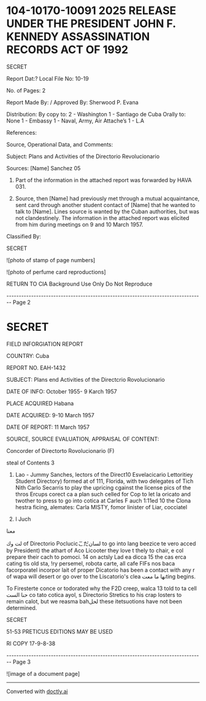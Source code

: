 # 104-10170-10091 2025 RELEASE UNDER THE PRESIDENT JOHN F. KENNEDY ASSASSINATION RECORDS ACT OF 1992

SECRET

Report Dat:? Local File No: 10-19

No. of Pages: 2

Report Made By: / Approved By: Sherwood P. Evana

Distribution:
By copy to: 2 - Washington
1 - Santiago de Cuba
Orally to: None
1 - Embassy 1 - Naval, Army, Air Attache’s
1 - L.A

References:

Source, Operational Data, and Comments:

Subject: Plans and Activities of the Directorio Revolucionario

Sources: [Name] Sanchez 05

1.  Part of the information in the attached report was forwarded by HAVA 031.

2.  Source, then [Name] had previously met through a mutual acquaintance, sent card through another student contact of [Name] that he wanted to talk to [Name]. Lines source is wanted by the Cuban authorities, but was not clandestinely. The information in the attached report was elicited from him during meetings on 9 and 10 March 1957.

Classified By:

SECRET

![photo of stamp of page numbers]

![photo of perfume card reproductions]

RETURN TO CIA
Background Use Only
Do Not Reproduce


-------------------------------------------------------------------------------- Page 2

# SECRET

FIELD INFORGIATION REPORT

COUNTRY: Cuba

REPORT NO. EAH-1432

SUBJECT: Plans end Activities of the Directcrio Rovolucionario

DATE OF INFO: October 1955-
9 Karch 1957

PLACE ACQUIRED Habana

DATE ACQUIRED: 9-10 March 1957

DATE OF REPORT: 11 March 1957

SOURCE, SOURCE EVALUATION, APPRAISAL OF CONTENT:

Concorder of Directorto Rovolucionario (F)

steal of Contents 3

1.  Lao - Jummy Sanches, lectors of the Direct10 Esvelacicario Lettoritiey Student Directory) formed at of 111, Florida, with two delegates of Tich Nith Carlo Secarris to play the upricing cgainst the license pics of the thros Ercups corect ca a plan such celled for Cop to let la oricato and twother to press to go into cotica at Carles F auch 1:11ed 10 the Clona hestra ficing, alemates: Carla MISTY, fomor linister of Liar, cocciatel

2.  l Juch

معنا

لت وك of Directorio Poclucicこだلسان to go into lang beezice te vero acced by President) the athart of Aco Licooter they love t thely to chair, e col prepare their cach to pomoci. 14 on actsly Lad ea dicca 15 the cas erca cating tis old sta, !ry persemel, robota carte, all cafe FIFs nos baca facorporatel incorpor lait of proper Dicatorio has been a contact with any r of wapa will desert or go over to the Liscatorio's clea نها ما معتting begins.

To Firesterte conce or todorated why the F2D creep, walca 13 told to ta cell حنا الست co tato cotica ayol, s Directorio Stretics to his crap losters to remain calot, but we reasma bahلحل these itetsuotions have not been determined.

SECRET

51-53 PRETICUS EDITIONS MAY BE USED

RI COPY 17-9-8-38


-------------------------------------------------------------------------------- Page 3

![image of a document page]


---
Converted with [doctly.ai](https://doctly.ai)